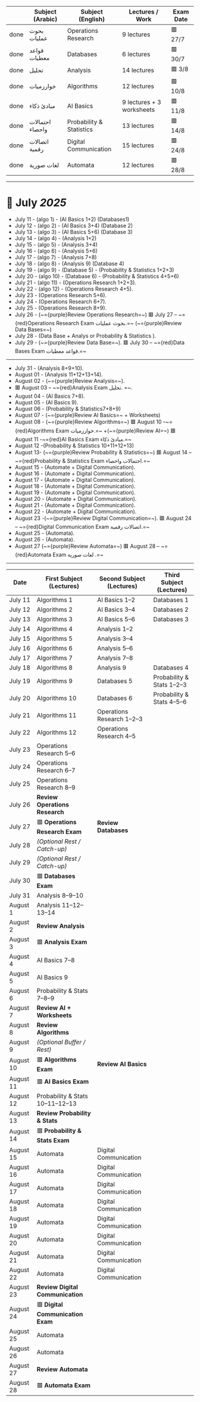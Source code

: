 |      | Subject (Arabic) | Subject (English)        | Lectures / Work           | Exam Date |
| ---- | ---------------- | ------------------------ | ------------------------- | --------- |
| done | بحوث عمليات      | Operations Research      | 9 lectures                | 🟥 27/7   |
| done | قواعد معطيات     | Databases                | 6 lectures                | 🟥 30/7   |
| done | تحليل            | Analysis                 | 14 lectures               | 🟥 3/8    |
| done | خوارزميات        | Algorithms               | 12 lectures               | 🟥 10/8   |
| done | مبادئ ذكاء       | AI Basics                | 9 lectures + 3 worksheets | 🟥 11/8   |
| done | احتمالات واحصاء  | Probability & Statistics | 13 lectures               | 🟥 14/8   |
| done | اتصالات رقمية    | Digital Communication    | 15 lectures               | 🟥 24/8   |
| done | لغات صورية       | Automata                 | 12 lectures               | 🟥 28/8   |

---

# 📆 July *2025*
- July 11  - (algo 1) - (AI Basics 1+2) (Databases1)
- July 12  - (algo 2) - (AI Basics 3+4) (Database 2)
- July 13  - (algo 3) - (AI Basics 5+6) (Database 3)
- July 14  - (algo 4) - (Analysis 1+2)
- July 15  - (algo 5) - (Analysis 3+4)
- July 16  - (algo 6) - (Analysis 5+6)
- July 17  - (algo 7) - (Analysis 7+8)
- July 18  - (algo 8) - (Analysis 9) (Database 4)
- July 19  - (algo 9) - (Database 5) - (Probability & Statistics 1+2+3)
- July 20  - (algo 10) - (Database 6) - (Probability & Statistics 4+5+6)
- July 21  - (algo 11) - (Operations Research 1+2+3).
- July 22  - (algo 12) - (Operations Research 4+5).
- July 23  - (Operations Research 5+6).
- July 24  - (Operations Research 6+7).
- July 25  - (Operations Research 8+9).
- July 26  - (~={purple}Review Operations Research=~)
 🟥 July 27 –  ~={red}Operations Research Exam بحوث عمليات.=~ (~={purple}Review Data Bases=~)
 - July 28  - (Data Base + Analys or Probability & Statistics ).
 - July 29  -  (~={purple}Review Data Base=~).
 🟥 July 30 – ~={red}Data Bases Exam قواعد معطيات.=~ 

---
- July 31 - (Analysis 8+9+10).
- August 01 - (Analysis 11+12+13+14).
- August 02 - (~={purple}Review Analysis=~).
- 🟥 August 03 – ~={red}Analysis Exam تحليل. =~.
- August 04  - (AI Basics 7+8).
- August 05  - (AI Basics 9).
- August 06  - (Probability & Statistics7+8+9)
- August 07  - (~={purple}Review AI Basics=~ + Worksheets)
- August 08  - (~={purple}Review Algorithms=~)
 🟥 August 10 –~={red}Algorithms Exam خوارزميات.=~ +(~={purple}Review AI=~)
 🟥 August 11 -~={red}AI Basics Exam مبادئ ذكاء.=~
- August 12 -(Probability & Statistics 10+11+12+13)
- August 13- (~={purple}Review Probability & Statistics=~)
 🟥 August 14 –  ~={red}Probability & Statistics Exam احتمالات واحصاء.=~
- August 15 - (Automate + Digital Communication).
- August 16 - (Automate + Digital Communication).
- August 17 - (Automate + Digital Communication).
- August 18 - (Automate + Digital Communication).
- August 19 - (Automate + Digital Communication).
- August 20 - (Automate + Digital Communication).
- August 21 - (Automate + Digital Communication).
- August 22 - (Automate + Digital Communication).
- August 23 -(~={purple}Review Digital Communication=~).
 🟥 August 24 –  ~={red}Digital Communication Exam اتصالات رقمية.=~
- August 25 - (Automata).
- August 26 - (Automata).
- August 27 (~={purple}Review Automata=~)
 🟥 August 28 – ~={red}Automata Exam لغات صورية .=~
---


| Date      | First Subject (Lectures)          | Second Subject (Lectures) | Third Subject (Lectures)  |
| --------- | --------------------------------- | ------------------------- | ------------------------- |
| July 11   | Algorithms 1                      | AI Basics 1–2             | Databases 1               |
| July 12   | Algorithms 2                      | AI Basics 3–4             | Databases 2               |
| July 13   | Algorithms 3                      | AI Basics 5–6             | Databases 3               |
| July 14   | Algorithms 4                      | Analysis 1–2              |                           |
| July 15   | Algorithms 5                      | Analysis 3–4              |                           |
| July 16   | Algorithms 6                      | Analysis 5–6              |                           |
| July 17   | Algorithms 7                      | Analysis 7–8              |                           |
| July 18   | Algorithms 8                      | Analysis 9                | Databases 4               |
| July 19   | Algorithms 9                      | Databases 5               | Probability & Stats 1–2–3 |
| July 20   | Algorithms 10                     | Databases 6               | Probability & Stats 4–5–6 |
| July 21   | Algorithms 11                     | Operations Research 1–2–3 |                           |
| July 22   | Algorithms 12                     | Operations Research 4–5   |                           |
| July 23   | Operations Research 5–6           |                           |                           |
| July 24   | Operations Research 6–7           |                           |                           |
| July 25   | Operations Research 8–9           |                           |                           |
| July 26   | **Review Operations Research**    |                           |                           |
| July 27   | 🟥 **Operations Research Exam**   | **Review Databases**      |                           |
| July 28   | *(Optional Rest / Catch-up)*      |                           |                           |
| July 29   | *(Optional Rest / Catch-up)*      |                           |                           |
| July 30   | 🟥 **Databases Exam**             |                           |                           |
| July 31   | Analysis 8–9–10                   |                           |                           |
| August 1  | Analysis 11–12–13–14              |                           |                           |
| August 2  | **Review Analysis**               |                           |                           |
| August 3  | 🟥 **Analysis Exam**              |                           |                           |
| August 4  | AI Basics 7–8                     |                           |                           |
| August 5  | AI Basics 9                       |                           |                           |
| August 6  | Probability & Stats 7–8–9         |                           |                           |
| August 7  | **Review AI + Worksheets**        |                           |                           |
| August 8  | **Review Algorithms**             |                           |                           |
| August 9  | *(Optional Buffer / Rest)*        |                           |                           |
| August 10 | 🟥 **Algorithms Exam**            | **Review AI Basics**      |                           |
| August 11 | 🟥 **AI Basics Exam**             |                           |                           |
| August 12 | Probability & Stats 10–11–12–13   |                           |                           |
| August 13 | **Review Probability & Stats**    |                           |                           |
| August 14 | 🟥 **Probability & Stats Exam**   |                           |                           |
| August 15 | Automata                          | Digital Communication     |                           |
| August 16 | Automata                          | Digital Communication     |                           |
| August 17 | Automata                          | Digital Communication     |                           |
| August 18 | Automata                          | Digital Communication     |                           |
| August 19 | Automata                          | Digital Communication     |                           |
| August 20 | Automata                          | Digital Communication     |                           |
| August 21 | Automata                          | Digital Communication     |                           |
| August 22 | Automata                          | Digital Communication     |                           |
| August 23 | **Review Digital Communication**  |                           |                           |
| August 24 | 🟥 **Digital Communication Exam** |                           |                           |
| August 25 | Automata                          |                           |                           |
| August 26 | Automata                          |                           |                           |
| August 27 | **Review Automata**               |                           |                           |
| August 28 | 🟥 **Automata Exam**              |                           |                           |
